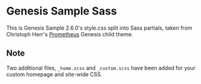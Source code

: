 # Genesis Sample Sass

This is Genesis Sample 2.6.0's style.css split into Sass partials, taken from Christoph Herr's [Prometheus](https://github.com/christophherr/prometheus/tree/develop/scss) Genesis child theme.

## Note

Two additional files, `_home.scss` and `_custom.scss` have been added for your custom homepage and site-wide CSS.
